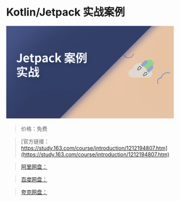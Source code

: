 # Kotlin/Jetpack 实战案例

![img](../../../assets/study163/free/215ea5172cfb4278b87725819297a29d.png)

> 价格：免费

> [官方链接：https://study.163.com/course/introduction/1212194807.htm](https://study.163.com/course/introduction/1212194807.htm)

> [阿里网盘：]()

> [百度网盘：]()

> [夸克网盘：]()
